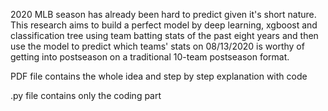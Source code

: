 2020 MLB season has already been hard to predict given it's short nature. This research aims to build a perfect model by deep learning, xgboost and classification tree using team batting stats of the past eight years and then use the model to predict which teams' stats on 08/13/2020 is worthy of getting into postseason on a traditional 10-team postseason format.

PDF file contains the whole idea and step by step explanation with code

.py file contains only the coding part
